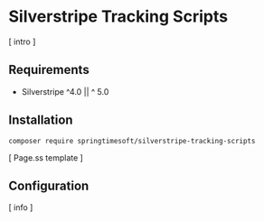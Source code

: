 # Silverstripe Tracking Scripts

[ intro ]


## Requirements

- Silverstripe ^4.0 || ^ 5.0


## Installation

```
composer require springtimesoft/silverstripe-tracking-scripts
```

[ Page.ss template ]


## Configuration

[ info ]
